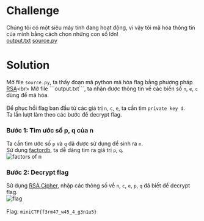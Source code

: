 # Challenge
Chúng tôi có một siêu máy tính đang hoạt động, vì vậy tôi mã hóa thông tin của mình bằng cách chọn những con số lớn!<br>
[output.txt](https://minictf.infosecptit.club/files/ba54ba30d4102d91f15535f9e9b51588/output.txt?token=eyJ1c2VyX2lkIjo2OCwidGVhbV9pZCI6bnVsbCwiZmlsZV9pZCI6NDZ9.ZuIoiQ.QM2_1H8YPOhNnRNbhLYGQWMh0Qc)
[source.py](https://minictf.infosecptit.club/files/f429594675a78d7e51ee8a84fddd5b74/source.py?token=eyJ1c2VyX2lkIjo2OCwidGVhbV9pZCI6bnVsbCwiZmlsZV9pZCI6NDd9.ZuIoiQ.BsZMlXAEIzuo0X4CYDuzulNydh8)
# Solution
Mở file ```source.py```, ta thấy đoạn mã python mã hóa flag bằng phương pháp [RSA](https://vi.wikipedia.org/wiki/RSA_(m%C3%A3_h%C3%B3a))<br>
Mở file ```output.txt```, ta nhận được thông tin về các biến số ```n```, ```e```, ```c``` dùng để mã hóa.<br>
<br>
Để phục hồi flag ban đầu từ các giá trị ```n```, ```c```, ```e```, ta cần tìm ```private key d```.<br>
Ta lần lượt làm theo các bước để decrypt flag.<br>
### Bước 1: Tìm ước số p, q của n
Ta cần tìm ước số ```p``` và ```q``` đã được sử dụng để sinh ra ```n```.<br>
Sử dụng [factordb](factordb.com), ta dễ dàng tìm ra giá trị ```p```, ```q```.<br>
![factors of n](https://i.imgur.com/6dE0aAH.png)<br>
### Bước 2: Decrypt flag
Sử dụng [RSA Cipher](https://www.dcode.fr/rsa-cipher), nhập các thông số về ```n```, ```c```, ```e```, ```p```, ```q``` đã biết để decrypt flag.<br>
![flag](https://i.imgur.com/Q0up00i.png)
<br><br>
Flag: ```miniCTF{f3rm47_w45_4_g3n1u5}```
